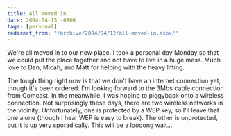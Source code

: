 ```yaml
---
title: All moved in...
date: 2004-04-13 -0800
tags: [personal]
redirect_from: "/archive/2004/04/12/all-moved-in.aspx/"
---
```


We're all moved in to our new place. I took a personal day Monday so
that we could put the place together and not have to live in a huge
mess. Much love to Dan, Micah, and Matt for helping with the heavy
lifting.

The tough thing right now is that we don't have an internet connection
yet, though it's been ordered. I'm looking forward to the 3Mbs cable
connection from Comcast. In the meanwhile, I was hoping to piggyback
onto a wireless connection. Not surprisingly these days, there are two
wireless networks in the vicinity. Unfortunately, one is protected by a
WEP key, so I'll leave that one alone (though I hear WEP is easy to
break). The other is unprotected, but it is up very sporadically. This
will be a loooong wait...

